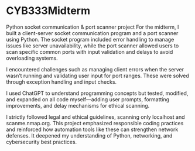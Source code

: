 # CYB333Midterm
Python socket communication &amp; port scanner project
For the midterm, I built a client-server socket communication program and a port scanner using Python. The socket program included error handling to manage issues like server unavailability, while the port scanner allowed users to scan specific common ports with input validation and delays to avoid overloading systems.

I encountered challenges such as managing client errors when the server wasn’t running and validating user input for port ranges. These were solved through exception handling and input checks.

I used ChatGPT to understand programming concepts but tested, modified, and expanded on all code myself—adding user prompts, formatting improvements, and delay mechanisms for ethical scanning.

I strictly followed legal and ethical guidelines, scanning only localhost and scanme.nmap.org. This project emphasized responsible coding practices and reinforced how automation tools like these can strengthen network defenses. It deepened my understanding of Python, networking, and cybersecurity best practices.

